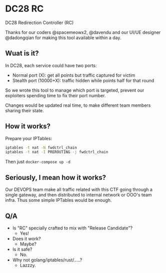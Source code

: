 # DC28 RC

DC28 Redirection Controller (RC)

Thanks for our coders @spacemeowx2, @davendu and our UI/UE designer @dadongqian for making this tool available within a day.

## Wuat is it?

In DC28, each service could have two ports: 

* Normal port (X): get all points but traffic captured for victim
* Stealth port (10000+X): traffic hidden while points half for that round

So we wrote this tool to manage which port is targeted, prevent our exploiters spending time to fix their port number.

Changes would be updated real time, to make different team members sharing their state.

## How it works?

Prepare your IPTables:

```bash
iptables -t nat -N fwdctrl_chain
iptables -t nat -I PREROUTING -j fwdctrl_chain
```

Then just `docker-compose up -d`

## Seriously, I mean how it works?

Our DEVOPS team make all traffic related with this CTF going through a single gateway, and then distributed to internal network or OOO's team infra. Thus some simple IPTables would be enough.

## Q/A

* Is "RC" specially crafted to mix with "Release Candidate"?
    * Yes!
* Does it work?
    * Maybe?
* Is it safe?
    * No.
* Why not golang/iptables/rust/.....?
    * Lazzzy.
